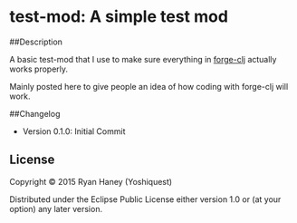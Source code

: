 # test-mod: A simple test mod

##Description

A basic test-mod that I use to make sure everything in [forge-clj](https://github.com/yoshiquest/forge-clj "forge-clj") actually works properly.

Mainly posted here to give people an idea of how coding with forge-clj will work.

##Changelog

- Version 0.1.0: Initial Commit

## License

Copyright © 2015 Ryan Haney (Yoshiquest)

Distributed under the Eclipse Public License either version 1.0 or (at
your option) any later version.
